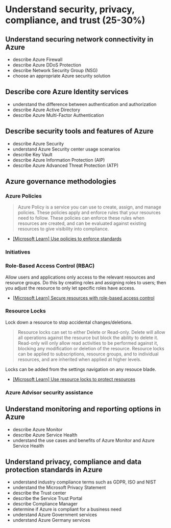 # Understand security, privacy, compliance, and trust (25-30%)

## Understand securing network connectivity in Azure

- describe Azure Firewall
- describe Azure DDoS Protection
- describe Network Security Group (NSG)
- choose an appropriate Azure security solution

## Describe core Azure Identity services

- understand the difference between authentication and authorization
- describe Azure Active Directory
- describe Azure Multi-Factor Authentication

## Describe security tools and features of Azure

- describe Azure Security
- understand Azure Security center usage scenarios
- describe Key Vault
- describe Azure Information Protection (AIP)
- describe Azure Advanced Threat Protection (ATP)

## Azure governance methodologies

### Azure Policies

> Azure Policy is a service you can use to create, assign, and manage policies. These policies apply and enforce rules that your resources need to follow. These policies can enforce these rules when resources are created, and can be evaluated against existing resources to give visibility into compliance.

- [[Microsoft Learn] Use policies to enforce standards](https://docs.microsoft.com/en-us/learn/modules/control-and-organize-with-azure-resource-manager/4-use-policies-to-enforce-standards)

### Initiatives

### Role-Based Access Control (RBAC)

Allow users and applications only access to the relevant resources and resource groups. Do this by creating roles and assigning roles to users; then you adjust the resource to only let specific roles have access.

- [[Microsoft Learn] Secure resources with role-based access control](https://docs.microsoft.com/en-us/learn/modules/control-and-organize-with-azure-resource-manager/5-role-based-access)

### Resource Locks

Lock down a resource to stop accidental changes/deletions.

> Resource locks can set to either Delete or Read-only. Delete will allow all operations against the resource but block the ability to delete it. Read-only will only allow read activities to be performed against it, blocking any modification or deletion of the resource. Resource locks can be applied to subscriptions, resource groups, and to individual resources, and are inherited when applied at higher levels.

Locks can be added from the settings navigation on any resouce blade.

- [[Microsoft Learn] Use resource locks to protect resources](https://docs.microsoft.com/en-us/learn/modules/control-and-organize-with-azure-resource-manager/6-use-resource-locks-to-protect-resources)

### Azure Advisor security assistance

## Understand monitoring and reporting options in Azure

- describe Azure Monitor
- describe Azure Service Health
- understand the use cases and benefits of Azure Monitor and Azure Service Health

## Understand privacy, compliance and data protection standards in Azure

- understand industry compliance terms such as GDPR, ISO and NIST
- understand the Microsoft Privacy Statement
- describe the Trust center
- describe the Service Trust Portal
- describe Compliance Manager
- determine if Azure is compliant for a business need
- understand Azure Government services
- understand Azure Germany services